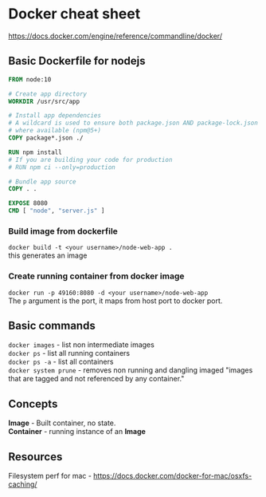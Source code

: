 # Docker cheat sheet
https://docs.docker.com/engine/reference/commandline/docker/

## Basic Dockerfile for nodejs
```Dockerfile
FROM node:10

# Create app directory
WORKDIR /usr/src/app

# Install app dependencies
# A wildcard is used to ensure both package.json AND package-lock.json are copied
# where available (npm@5+)
COPY package*.json ./

RUN npm install
# If you are building your code for production
# RUN npm ci --only=production

# Bundle app source
COPY . .

EXPOSE 8080
CMD [ "node", "server.js" ]
```

### Build image from dockerfile
`docker build -t <your username>/node-web-app .` <br>
this generates an image

### Create running container from docker image
`docker run -p 49160:8080 -d <your username>/node-web-app` <br>
The `p` argument is the port, it maps from host port to docker port.

## Basic commands

`docker images` - list non intermediate images <br>
`docker ps` -  list all running containers <br>
`docker ps -a` -  list all containers <br>
`docker system prune` - removes non running and dangling imaged "images that are tagged and not referenced by any container."<br>

## Concepts

**Image** - Built container, no state. <br>
**Container** - running instance of an **Image**

## Resources

Filesystem perf for mac - https://docs.docker.com/docker-for-mac/osxfs-caching/